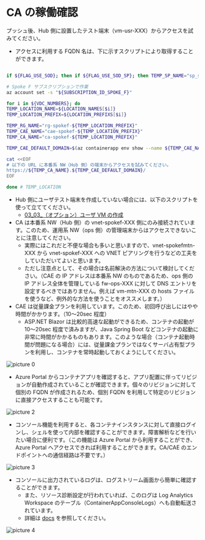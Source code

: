 # CA の稼働確認

プッシュ後、Hub 側に設置したテスト端末（vm-usr-XXX）からアクセスを試みてください。

- アクセスに利用する FQDN 名は、下に示すスクリプトにより取得することができます。

```bash

if ${FLAG_USE_SOD}; then if ${FLAG_USE_SOD_SP}; then TEMP_SP_NAME="sp_spokef_dev"; az login --service-principal --username ${SP_APP_IDS[${TEMP_SP_NAME}]} --password "${SP_PWDS[${TEMP_SP_NAME}]}" --tenant ${PRIMARY_DOMAIN_NAME} --allow-no-subscriptions; else az account clear; az login -u "user_spokef_dev@${PRIMARY_DOMAIN_NAME}" -p "${ADMIN_PASSWORD}"; fi; fi

# Spoke F サブスクリプションで作業
az account set -s "${SUBSCRIPTION_ID_SPOKE_F}"

for i in ${VDC_NUMBERS}; do
TEMP_LOCATION_NAME=${LOCATION_NAMES[$i]}
TEMP_LOCATION_PREFIX=${LOCATION_PREFIXS[$i]}

TEMP_RG_NAME="rg-spokef-${TEMP_LOCATION_PREFIX}"
TEMP_CAE_NAME="cae-spokef-${TEMP_LOCATION_PREFIX}"
TEMP_CA_NAME="ca-spokef-${TEMP_LOCATION_PREFIX}"

TEMP_CAE_DEFAULT_DOMAIN=$(az containerapp env show --name ${TEMP_CAE_NAME} --resource-group ${TEMP_RG_NAME} --query properties.defaultDomain -o tsv)

cat <<EOF
# 以下の URL に本番系 NW（Hub 側）の端末からアクセスを試みてください。
https://${TEMP_CA_NAME}.${TEMP_CAE_DEFAULT_DOMAIN}/
EOF

done # TEMP_LOCATION

```

- Hub 側にユーザテスト端末を作成していない場合には、以下のスクリプトを使って立ててください。
  - [03_03_（オプション）ユーザ VM の作成](../03.ハブサブスクリプションの作成/03_03_（オプション）ユーザVMの作成.md)
- CA は本番系 NW（Hub 側）の vnet-spokef-XXX 側にのみ接続されています。このため、運用系 NW（ops 側）の管理端末からはアクセスできないことに注意してください。
  - 実際にはこれだと不便な場合も多いと思いますので、vnet-spokefmtn-XXX から vnet-spokef-XXX への VNET ピアリングを行うなどの工夫をしていただいてよいと思います。
  - ただし注意点として、その場合は名前解決の方法について検討してください。（CAE の IP アドレスは本番系 NW のものであるため、ops 側の IP アドレス全体を管理している fw-ops-XXX に対して DNS エントリを設定するべきではありません。例えば vm-mtn-XXX の hosts ファイルを使うなど、例外的な方法を使うことをオススメします。）
- CAE は従量課金プランを利用しています。このため、初回呼び出しにはやや時間がかかります。（10～20sec 程度）
  - ASP.NET Blazor は比較的高速な起動ができるため、コンテナの起動が 10～20sec 程度で済みますが、Java Spring Boot などコンテナの起動に非常に時間がかかるものもあります。このような場合（コンテナ起動時間が問題になる場合）には、従量課金プランではなくサーバ占有型プランを利用し、コンテナを常時起動しておくようにしてください。

![picture 0](./images/768dd56871477af60b161c250599dac13f6acef21bf90108be704793589705f9.png)  

- Azure Portal からコンテナアプリを確認すると、アプリ配置に伴ってリビジョンが自動作成されていることが確認できます。個々のリビジョンに対して個別の FQDN が作成されるため、個別 FQDN を利用して特定のリビジョンに直接アクセスすることも可能です。

![picture 2](./images/fae078c3a903986805e9cade708a7f1a3143b9e04e391726d2e22b83484fc65d.png)  

- コンソール機能を利用すると、各コンテナインスタンスに対して直接ログインし、シェルを使って内部を確認することができます。障害解析などを行いたい場合に便利です。（この機能は Azure Portal から利用することができ、Azure Portal へアクセスできれば利用することができます。CA/CAE のエンドポイントへの通信経路は不要です。）

![picture 3](./images/83cd274ed98da430617d97b27551202c637f3f5d50a431692cec0fe58c5cec76.png)  

- コンソールに出力されているログは、ログストリーム画面から簡単に確認することができます。
  - また、リソース診断設定が行われていれば、このログは Log Analytics Workspace のテーブル（ContainerAppConsoleLogs）へも自動転送されています。
  - 詳細は [docs](https://learn.microsoft.com/ja-jp/azure/container-apps/log-monitoring?tabs=bash) を参照してください。

![picture 4](./images/9331a7335411c6a0b20602c9f11b5cf59f8ba9e17c05023091fbd9527004f3ca.png)  
